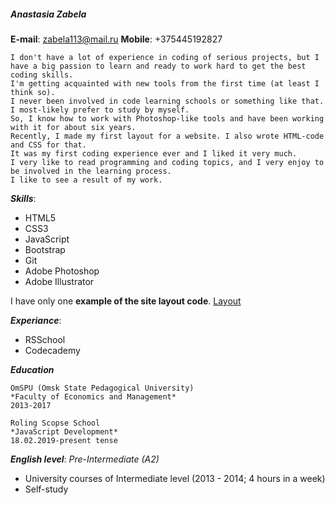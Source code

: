 
##### Anastasia Zabela

**E-mail**: zabela113@mail.ru
**Mobile**: +375445192827

```
I don't have a lot of experience in coding of serious projects, but I have a big passion to learn and ready to work hard to get the best coding skills.
I'm getting acquainted with new tools from the first time (at least I think so).
I never been involved in code learning schools or something like that. 
I most-likely prefer to study by myself. 
So, I know how to work with Photoshop-like tools and have been working with it for about six years.
Recently, I made my first layout for a website. I also wrote HTML-code and CSS for that. 
It was my first coding experience ever and I liked it very much.
I very like to read programming and coding topics, and I very enjoy to be involved in the learning process. 
I like to see a result of my work.
```

***Skills***: 
- HTML5
- CSS3
- JavaScript
- Bootstrap
- Git
- Adobe Photoshop
- Adobe Illustrator

I have only one **example of the site layout code**.
[Layout](https://anastasia-zabela.github.io/layout-of-simple-site/)

***Experiance***:
- RSSchool
- Codecademy

***Education***
```
OmSPU (Omsk State Pedagogical University)
*Faculty of Economics and Management*
2013-2017
```

```
Roling Scopse School
*JavaScript Development*
18.02.2019-present tense
```

***English level***: *Pre-Intermediate (A2)*
- University courses of Intermediate level (2013 - 2014; 4 hours in a week)
- Self-study
